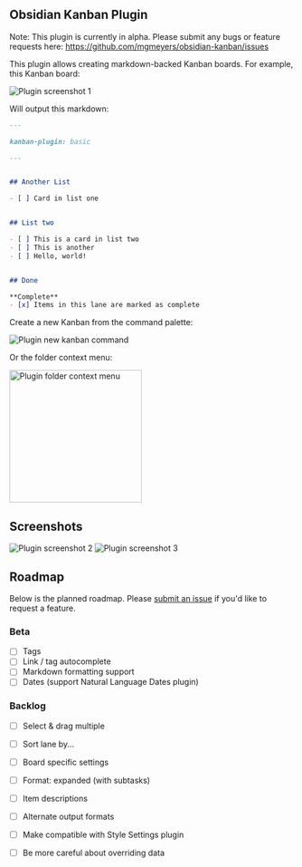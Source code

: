 ## Obsidian Kanban Plugin

Note: This plugin is currently in alpha. Please submit any bugs or feature requests here: https://github.com/mgmeyers/obsidian-kanban/issues

This plugin allows creating markdown-backed Kanban boards. For example, this Kanban board:

<img src="https://raw.githubusercontent.com/mgmeyers/obsidian-kanban/main/screenshots/01.png" alt="Plugin screenshot 1" />

Will output this markdown:

```markdown
---

kanban-plugin: basic

---


## Another List

- [ ] Card in list one


## List two

- [ ] This is a card in list two
- [ ] This is another
- [ ] Hello, world!


## Done

**Complete**
- [x] Items in this lane are marked as complete
```

Create a new Kanban from the command palette:

<img src="https://raw.githubusercontent.com/mgmeyers/obsidian-kanban/main/screenshots/new-command.png" alt="Plugin new kanban command" />

Or the folder context menu:

<img src="https://raw.githubusercontent.com/mgmeyers/obsidian-kanban/main/screenshots/folder-menu.png" width="234" alt="Plugin folder context menu" />


## Screenshots

<img src="https://raw.githubusercontent.com/mgmeyers/obsidian-kanban/main/screenshots/02.png" alt="Plugin screenshot 2" />

<img src="https://raw.githubusercontent.com/mgmeyers/obsidian-kanban/main/screenshots/03.png" alt="Plugin screenshot 3" />




## Roadmap

Below is the planned roadmap. Please [submit an issue](https://github.com/mgmeyers/obsidian-kanban/issues) if you'd like to request a feature.


### Beta

- [ ] Tags
- [ ] Link / tag autocomplete
- [ ] Markdown formatting support
- [ ] Dates (support Natural Language Dates plugin)

### Backlog

- [ ] Select & drag multiple
- [ ] Sort lane by...
- [ ] Board specific settings
- [ ] Format: expanded (with subtasks)
- [ ] Item descriptions
- [ ] Alternate output formats
- [ ] Make compatible with Style Settings plugin
- [ ] Be more careful about overriding data


